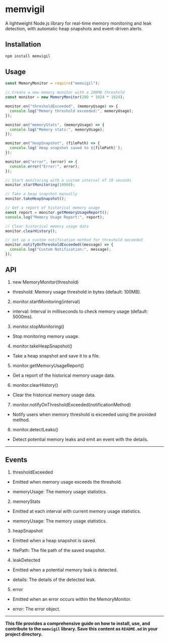 # memvigil

A lightweight Node.js library for real-time memory monitoring and leak detection, with automatic heap snapshots and event-driven alerts.

## Installation

```sh
npm install memvigil
```

## Usage

```js
const MemoryMonitor = require("memvigil");

// Create a new memory monitor with a 200MB threshold
const monitor = new MemoryMonitor(200 * 1024 * 1024);

monitor.on("thresholdExceeded", (memoryUsage) => {
  console.log("Memory threshold exceeded:", memoryUsage);
});

monitor.on("memoryStats", (memoryUsage) => {
  console.log("Memory stats:", memoryUsage);
});

monitor.on("heapSnapshot", (filePath) => {
  console.log(`Heap snapshot saved to ${filePath}`);
});

monitor.on("error", (error) => {
  console.error("Error:", error);
});

// Start monitoring with a custom interval of 10 seconds
monitor.startMonitoring(10000);

// Take a heap snapshot manually
monitor.takeHeapSnapshot();

// Get a report of historical memory usage
const report = monitor.getMemoryUsageReport();
console.log("Memory Usage Report:", report);

// Clear historical memory usage data
monitor.clearHistory();

// Set up a custom notification method for threshold exceeded
monitor.notifyOnThresholdExceeded((message) => {
  console.log("Custom Notification:", message);
});
```

## API

1. new MemoryMonitor(threshold)

- threshold: Memory usage threshold in bytes (default: 100MB).

2. monitor.startMonitoring(interval)

- interval: Interval in milliseconds to check memory usage (default: 5000ms).

3. monitor.stopMonitoring()

- Stop monitoring memory usage.

4. monitor.takeHeapSnapshot()

- Take a heap snapshot and save it to a file.

5. monitor.getMemoryUsageReport()

- Get a report of the historical memory usage data.

6. monitor.clearHistory()

- Clear the historical memory usage data.

7. monitor.notifyOnThresholdExceeded(notificationMethod)

- Notify users when memory threshold is exceeded using the provided method.

8. monitor.detectLeaks()

- Detect potential memory leaks and emit an event with the details.

<hr>

## Events

1. thresholdExceeded

- Emitted when memory usage exceeds the threshold.

- memoryUsage: The memory usage statistics.

2. memoryStats

- Emitted at each interval with current memory usage statistics.

- memoryUsage: The memory usage statistics.

3. heapSnapshot

- Emitted when a heap snapshot is saved.

- filePath: The file path of the saved snapshot.

4. leakDetected

- Emitted when a potential memory leak is detected.

- details: The details of the detected leak.

5. error

- Emitted when an error occurs within the MemoryMonitor.

- error: The error object.

---

<b> This file provides a comprehensive guide on how to install, use, and contribute to the `memvigil` library. Save this content as `README.md` in your project directory.</b>
